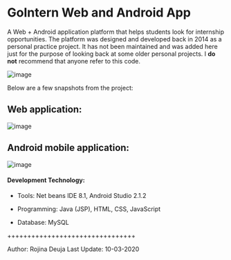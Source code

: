 
# GoIntern Web and Android App
A Web + Android application platform that helps students look for internship opportunities. The platform was designed and developed back in 2014 as a personal practice project. It has not been maintained and was added here just for the purpose of looking back at some older personal projects. I **do not** recommend that anyone refer to this code.

![image](https://user-images.githubusercontent.com/50701253/95002597-a82bca80-058a-11eb-8973-70e1f9931792.png)

Below are a few snapshots from the project:

## Web application:
![image](https://user-images.githubusercontent.com/50701253/95002916-1756ee00-058e-11eb-9b59-353fd2b460bb.png)

## Android mobile application:
![image](https://user-images.githubusercontent.com/50701253/95002837-58023780-058d-11eb-800c-1e8deef64c4f.png)

#### Development Technology:
- Tools: Net beans IDE 8.1, Android Studio 2.1.2

- Programming: Java (JSP), HTML, CSS, JavaScript

- Database: MySQL 

++++++++++++++++++++++++++++++++

Author: Rojina Deuja
Last Update: 10-03-2020
